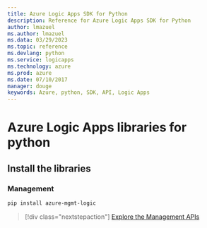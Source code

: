 ```yaml
---
title: Azure Logic Apps SDK for Python
description: Reference for Azure Logic Apps SDK for Python
author: lmazuel
ms.author: lmazuel
ms.data: 03/29/2023
ms.topic: reference
ms.devlang: python
ms.service: logicapps
ms.technology: azure
ms.prod: azure
ms.date: 07/10/2017
manager: douge
keywords: Azure, python, SDK, API, Logic Apps
---
```

# Azure Logic Apps libraries for python

## Install the libraries


### Management

```bash
pip install azure-mgmt-logic
```
> [!div class="nextstepaction"]
> [Explore the Management APIs](/python/api/overview/azure/logicapps/management)